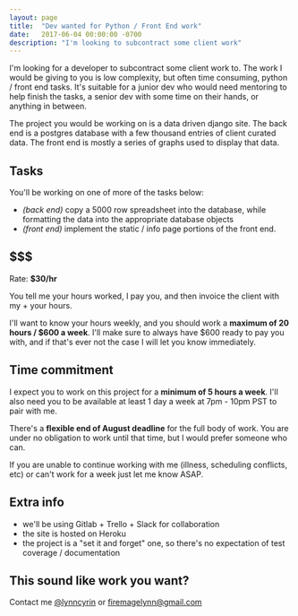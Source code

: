 ```yaml
---
layout: page
title:  "Dev wanted for Python / Front End work"
date:   2017-06-04 00:00:00 -0700
description: "I'm looking to subcontract some client work"
---
```


I'm looking for a developer to subcontract some client work to. The work I would be giving to you is low complexity, but often time consuming, python / front end tasks. It's suitable for a junior dev who would need mentoring to help finish the tasks, a senior dev with some time on their hands, or anything in between.

The project you would be working on is a data driven django site. The back end is a postgres database with a few thousand entries of client curated data. The front end is mostly a series of graphs used to display that data.

## Tasks

You'll be working on one of more of the tasks below:

- *(back end)* copy a 5000 row spreadsheet into the database, while formatting the data into the appropriate database objects
- *(front end)* implement the static / info page portions of the front end.

## $$$

Rate: **$30/hr**

You tell me your hours worked, I pay you, and then invoice the client with my + your hours.

I'll want to know your hours weekly, and you should work a **maximum of 20 hours / $600 a week**. I'll make sure to always have $600 ready to pay you with, and if that's ever not the case I will let you know immediately.

## Time commitment

I expect you to work on this project for a **minimum of 5 hours a week**. I'll also need you to be available at least 1 day a week at 7pm - 10pm PST to pair with me.

There's a **flexible end of August deadline** for the full body of work. You are under no obligation to work until that time, but I would prefer someone who can.

If you are unable to continue working with me (illness, scheduling conflicts, etc) or can't work for a week just let me know ASAP.

## Extra info

- we'll be using Gitlab + Trello + Slack for collaboration
- the site is hosted on Heroku
- the project is a "set it and forget" one, so there's no expectation of test coverage / documentation

## This sound like work you want?

Contact me [@lynncyrin](https://twitter.com/lynncyrin) or firemagelynn@gmail.com
